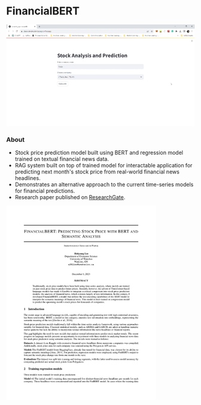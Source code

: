# FinancialBERT

![Demo GIF](./assets/FinancialBERT_Streamlit_Demo_Speedup.gif)

### About

- Stock price prediction model built using BERT and regression model trained on textual financial news data.
- RAG system built on top of trained model for interactable application for predicting next month's stock price from real-world financial news headlines.
- Demonstrates an alternative approach to the current time-series models for financial predictions.
- Research paper published on [ResearchGate](https://www.researchgate.net/publication/376356600_FinancialBERT_Predicting_Stock_Price_with_BERT_and_Semantic_Analysis).
<a href="https://www.researchgate.net/publication/376356600_FinancialBERT_Predicting_Stock_Price_with_BERT_and_Semantic_Analysis" target="_blank">
    <img src="./assets/FinancialBERT_Research_Paper_Page1.png" width="400" alt="description of the image"/>
</a>
